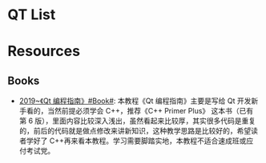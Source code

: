 # QT List

# Resources

## Books

- [2019~《Qt 编程指南》#Book#](https://qtguide.ustclug.org/): 本教程《Qt 编程指南》主要是写给 Qt 开发新手看的，当然前提必须学会 C++，推荐《C++ Primer Plus》 这本书（已有第 6 版），里面内容比较深入浅出，虽然看起来比较厚，其实很多代码是重复的，前后的代码就是做点修改来讲新知识，这种教学思路是比较好的，希望读者学好了 C++再来看本教程。学习需要脚踏实地，本教程不适合速成班或应付考试党。
